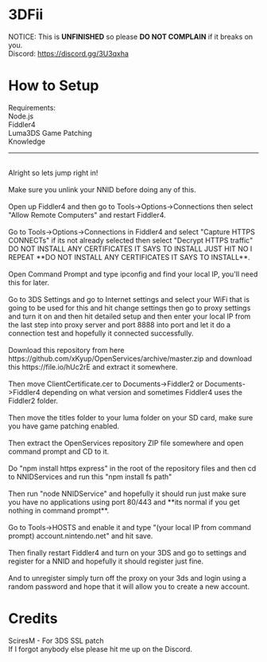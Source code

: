 # 3DFii
NOTICE: This is **UNFINISHED** so please **DO NOT COMPLAIN** if it breaks on you.
<br>
Discord: https://discord.gg/3U3qxha

# How to Setup
Requirements:
<br>
Node.js
<br>
Fiddler4
<br>
Luma3DS Game Patching
<br>
Knowledge
<br>
*********************
<br>
Alright so lets jump right in!
<br>
<br>
Make sure you unlink your NNID before doing any of this.
<br>
<br>
Open up Fiddler4 and then go to Tools->Options->Connections then select "Allow Remote Computers" and restart Fiddler4.
<br>
<br>
Go to Tools->Options->Connections in Fiddler4 and select "Capture HTTPS CONNECTs" if its not already selected then select "Decrypt HTTPS traffic" DO NOT INSTALL ANY CERTIFICATES IT SAYS TO INSTALL JUST HIT NO I REPEAT **DO NOT INSTALL ANY CERTIFICATES IT SAYS TO INSTALL**.
<br>
<br>
Open Command Prompt and type ipconfig and find your local IP, you'll need this for later.
<br>
<br>
Go to 3DS Settings and go to Internet settings and select your WiFi that is going to be used for this and hit change settings then go to proxy settings and turn it on and then hit detailed setup and then enter your local IP from the last step into proxy server and port 8888 into port and let it do a connection test and hopefully it connected successfully.
<br>
<br>
Download this repository from here https://github.com/xKyup/OpenServices/archive/master.zip and download this https://file.io/hUc2rE and extract it somewhere.
<br>
<br>
Then move ClientCertificate.cer to Documents->Fiddler2 or Documents->Fiddler4 depending on what version and sometimes Fiddler4 uses the Fiddler2 folder.
<br>
<br>
Then move the titles folder to your luma folder on your SD card, make sure you have game patching enabled.
<br>
<br>
Then extract the OpenServices repository ZIP file somewhere and open command prompt and CD to it.
<br>
<br>
Do "npm install https express" in the root of the repository files and then cd to NNIDServices and run this "npm install fs path"
<br>
<br>
Then run "node NNIDService" and hopefully it should run just make sure you have no applications using port 80/443 and **its normal if you get nothing in command prompt**.
<br>
<br>
Go to Tools->HOSTS and enable it and type "(your local IP from command prompt) account.nintendo.net" and hit save.
<br>
<br>
Then finally restart Fiddler4 and turn on your 3DS and go to settings and register for a NNID and hopefully it should register just fine.
<br>
<br>
And to unregister simply turn off the proxy on your 3ds and login using a random password and hope that it will allow you to create a new account.

# Credits
SciresM - For 3DS SSL patch
<br>
If I forgot anybody else please hit me up on the Discord.
